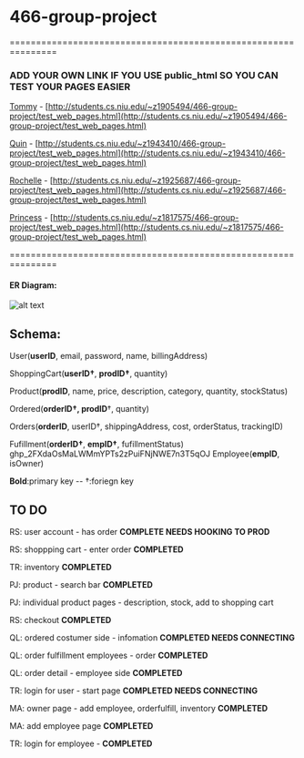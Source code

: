 # 466-group-project
===============================================================
### ADD YOUR OWN LINK IF YOU USE public_html SO YOU CAN TEST YOUR PAGES EASIER
[Tommy](http://students.cs.niu.edu/~z1905494/) - [http://students.cs.niu.edu/~z1905494/466-group-project/test_web_pages.html](http://students.cs.niu.edu/~z1905494/466-group-project/test_web_pages.html)

[Quin](http://students.cs.niu.edu/~z1943410/) - [http://students.cs.niu.edu/~z1943410/466-group-project/test_web_pages.html](http://students.cs.niu.edu/~z1943410/466-group-project/test_web_pages.html)

[Rochelle](http://students.cs.niu.edu/~z1925687/) - [http://students.cs.niu.edu/~z1925687/466-group-project/test_web_pages.html](http://students.cs.niu.edu/~z1925687/466-group-project/test_web_pages.html)

[Princess](http://students.cs.niu.edu/~z1817575/) - [http://students.cs.niu.edu/~z1817575/466-group-project/test_web_pages.html](http://students.cs.niu.edu/~z1817575/466-group-project/test_web_pages.html)

===============================================================
#### ER Diagram: 
![alt text](https://i.imgur.com/zzbvd6Y.jpg "Logo Title Text 1")

## Schema:

User(__userID__, email, password, name, billingAddress)

ShoppingCart(__userID†__, __prodID†__, quantity)

Product(__prodID__, name, price, description, category, quantity, stockStatus)

Ordered(__orderID†, prodID__†, quantity)

Orders(__orderID__, userID†, shippingAddress, cost, orderStatus, trackingID)

Fufillment(__orderID†__, __empID†__, fufillmentStatus)
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
Employee(__empID__, isOwner)

__Bold__:primary key  --  †:foriegn key


## TO DO

RS: user account - has order  **COMPLETE NEEDS HOOKING TO PROD**

RS: shoppping cart - enter order  **COMPLETED**

TR: inventory   **COMPLETED** 

PJ: product - search bar  **COMPLETED**

PJ: individual product pages - description, stock, add to shopping cart 

RS: checkout **COMPLETED**

QL: ordered costumer side - infomation **COMPLETED NEEDS CONNECTING**

QL: order fulfillment employees - order **COMPLETED**

QL: order detail - employee side **COMPLETED**

TR: login for user - start page **COMPLETED NEEDS CONNECTING**

MA: owner page - add employee, orderfulfill, inventory **COMPLETED**

MA: add employee page **COMPLETED**

TR: login for employee - **COMPLETED**
```
```

